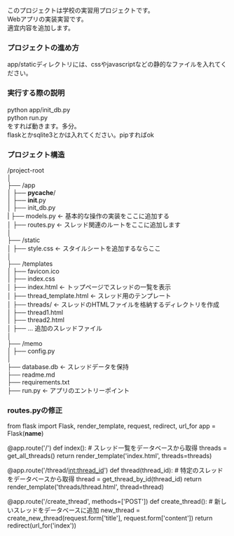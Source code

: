 このプロジェクトは学校の実習用プロジェクトです。<br>
Webアプリの実装実習です。<br>
適宜内容を追加します。

### プロジェクトの進め方
app/staticディレクトリには、cssやjavascriptなどの静的なファイルを入れてください。

### 実行する際の説明
python app/init_db.py　<br>
python run.py <br>
をすれば動きます。多分。<br>
flaskとかsqlite3とかは入れてください。pipすればok

### プロジェクト構造
/project-root<br>
│<br>
├── /app<br>
│   ├── __pycache__/<br>
│   ├── __init__.py<br>
│   ├── init_db.py<br>
|   ├── models.py  ← 基本的な操作の実装をここに追加する<br>
│   ├── routes.py  ← スレッド関連のルートをここに追加します<br>
│<br>
├── /static<br>
│   ├── style.css  ← スタイルシートを追加するならここ<br>
│<br>
├── /templates<br>
│   ├── favicon.ico<br>
│   ├── index.css<br>
│   ├── index.html  ← トップページでスレッドの一覧を表示<br>
│   ├── thread_template.html  ← スレッド用のテンプレート<br>
│   ├── threads/    ← スレッドのHTMLファイルを格納するディレクトリを作成<br>
│       ├── thread1.html<br>
│       ├── thread2.html<br>
│       ├── ... 追加のスレッドファイル<br>
│<br>
├── /memo<br>
│   ├── config.py<br>
│<br>
├── database.db  ← スレッドデータを保持<br>
├── readme.md<br>
├── requirements.txt<br>
├── run.py  ← アプリのエントリーポイント<br>

### routes.pyの修正
from flask import Flask, render_template, request, redirect, url_for
app = Flask(__name__)

@app.route('/')
def index():
    # スレッド一覧をデータベースから取得
    threads = get_all_threads()
    return render_template('index.html', threads=threads)

@app.route('/thread/<int:thread_id>')
def thread(thread_id):
    # 特定のスレッドをデータベースから取得
    thread = get_thread_by_id(thread_id)
    return render_template('threads/thread.html', thread=thread)

@app.route('/create_thread', methods=['POST'])
def create_thread():
    # 新しいスレッドをデータベースに追加
    new_thread = create_new_thread(request.form['title'], request.form['content'])
    return redirect(url_for('index'))
